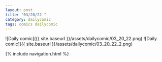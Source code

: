 ```yaml
---
layout: post
title: "03/20/22 "
category: dailycomic
tags: comics dailycomic
---
```

![Daily comic]({{ site.baseurl }}/assets/dailycomic/03_20_22.png)
![Daily comic]({{ site.baseurl }}/assets/dailycomic/03_20_22_2.png)

{% include navigation.html %}

